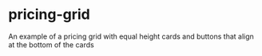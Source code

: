# pricing-grid
An example of a pricing grid with equal height cards and buttons that align at the bottom of the cards
